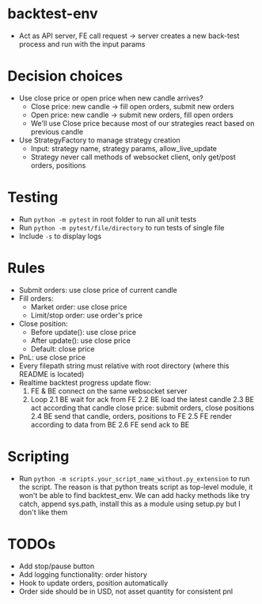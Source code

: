 # backtest-env
- Act as API server, FE call request -> server creates a new back-test process and run with the input params

# Decision choices
- Use close price or open price when new candle arrives?
  - Close price: new candle -> fill open orders, submit new orders
  - Open price: new candle -> submit new orders, fill open orders
  - We'll use Close price because most of our strategies react based on previous candle
- Use StrategyFactory to manage strategy creation
  - Input: strategy name, strategy params, allow_live_update
  - Strategy never call methods of websocket client, only get/post orders, positions

# Testing
- Run `python -m pytest` in root folder to run all unit tests
- Run `python -m pytest/file/directory` to run tests of single file
- Include `-s` to display logs

# Rules
- Submit orders: use close price of current candle
- Fill orders:
  - Market order: use close price
  - Limit/stop order: use order's price
- Close position:
  - Before update(): use close price
  - After update(): use close price
  - Default: close price
- PnL: use close price
- Every filepath string must relative with root directory (where this README is located)
- Realtime backtest progress update flow: 
  1. FE & BE connect on the same websocket server
  2. Loop
     2.1 BE wait for ack from FE
     2.2 BE load the latest candle
     2.3 BE act according that candle close price: submit orders, close positions
     2.4 BE send that candle, orders, positions to FE
     2.5 FE render according to data from BE
     2.6 FE send ack to BE

# Scripting
- Run `python -m scripts.your_script_name_without.py_extension` to run the script.
The reason is that python treats script as top-level module, it won't be able to find backtest_env.
We can add hacky methods like try catch, append sys.path, install this as a module using setup.py but I don't like them

# TODOs
- Add stop/pause button
- Add logging functionality: order history
- Hook to update orders, position automatically
- Order side should be in USD, not asset quantity for consistent pnl